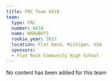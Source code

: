 ```yaml
---
title: FRC Team 6618
team:
  type: FRC
  number: 6618
  name: WARHBOTS
  rookie_year: 2017
  location: Flat Rock, Michigan, USA
  sponsors:
  - Flat Rock Community High School
---
```


No content has been added for this team